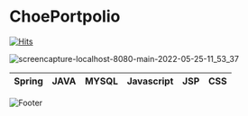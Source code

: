 # ChoePortpolio

[![Hits](https://hits.seeyoufarm.com/api/count/incr/badge.svg?url=https%3A%2F%2Fgithub.com%2Freturnssi%2FChoePortpolio&count_bg=%2379C83D&title_bg=%23555555&icon=spring.svg&icon_color=%23E7E7E7&title=Choe%27sPortpolio&edge_flat=false)](https://hits.seeyoufarm.com)

![screencapture-localhost-8080-main-2022-05-25-11_53_37](https://user-images.githubusercontent.com/62645179/170216798-6f93b294-24d3-45d1-bd97-3786776ac93a.png)

| Spring | JAVA |  MYSQL   |  Javascript   |  JSP   |  CSS   |
| :--------: | :--------: | :------: | :-----: | :-----: | :-----: |

![Footer](https://capsule-render.vercel.app/api?type=waving&color=auto&height=200&section=footer)
